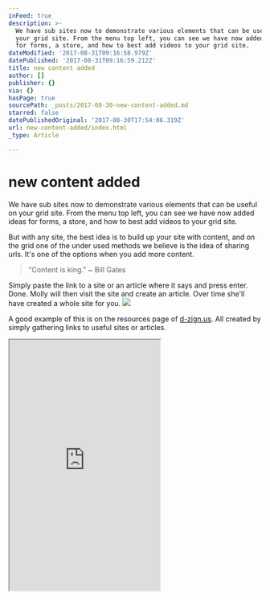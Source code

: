 ```yaml
---
inFeed: true
description: >-
  We have sub sites now to demonstrate various elements that can be useful on
  your grid site. From the menu top left, you can see we have now added ideas
  for forms, a store, and how to best add videos to your grid site.
dateModified: '2017-08-31T09:16:58.979Z'
datePublished: '2017-08-31T09:16:59.212Z'
title: new content added
author: []
publisher: {}
via: {}
hasPage: true
sourcePath: _posts/2017-08-30-new-content-added.md
starred: false
datePublishedOriginal: '2017-08-30T17:54:06.319Z'
url: new-content-added/index.html
_type: Article

---
```

# new content added

We have sub sites now to demonstrate various elements that can be useful on your grid site. From the menu top left, you can see we have now added ideas for forms, a store, and how to best add videos to your grid site.

But with any site, the best idea is to build up your site with content, and on the grid one of the under used methods we believe is the idea of sharing urls. It's one of the options when you add more content.

> "Content is king." ~ Bill Gates

Simply paste the link to a site or an article where it says and press enter. Done. Molly will then visit the site and create an article. Over time she'll have created a whole site for you.
![](https://the-grid-user-content.s3-us-west-2.amazonaws.com/d4dc342b-a07d-4245-bde8-730091c697be.png)

A good example of this is on the resources page of [d-zign.us][0]. All created by simply gathering links to useful sites or articles.

<iframe src="https://the-grid.github.io/ed-userhtml/?g=eJyzScksU0jOSSwutlVKS9JNzs_NTc0rKVZSSEksSdTNKEpNs1XKKCkpKLbS109MStatqKzSK4VJl2emlGTYKlkYGEAF8kpzC_KLS4BmmSrZ2egDzbYDAGjOIK4" height="500" style=""></iframe>



[0]: https://cool.d-zign.us/